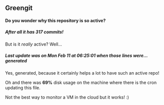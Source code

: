 ## Greengit

#### Do you wonder why this repository is so active?

##### After all it has 317 commits!

But is it *really* active? Well...

##### Last update was on Mon Feb 11 at 06:25:01 when those lines were... generated

Yes, generated, because it certainly helps a lot to have such an active repo!

Oh and there was **69%** disk usage on the machine
where there is the cron updating this file.

Not the best way to monitor a VM in the cloud but it works! :)
